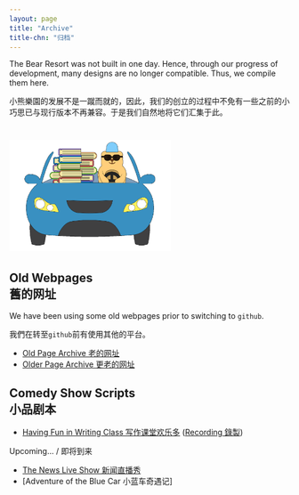 ```yaml
---
layout: page
title: "Archive"
title-chn: "归档"
---
```


The Bear Resort was not built in one day. Hence, through our progress of development, many designs are no longer compatible. Thus, we compile them here.

小熊樂園的发展不是一蹴而就的，因此，我们的创立的过程中不免有一些之前的小巧思已与现行版本不再兼容。于是我们自然地将它们汇集于此。

# <img src="/logos/archive.gif" height="200"><br>

## Old Webpages <br> 舊的网址

We have been using some old webpages prior to switching to `github`.

我們在转至`github`前有使用其他的平台。

- [Old Page Archive 老的网址](https://sites.google.com/view/bear-resort/home)
- [Older Page Archive 更老的网址](https://livejohnshopkins.sharepoint.com/sites/mathland/bear_resort)

<!-- ## Other Bear Resort Associates <br> 小熊樂園其他
- [Seminars 组会](/Seminars/F24.html)
- [Xiaohongshu Link 小红书链接](https://www.xiaohongshu.com/user/profile/64554f4400000000120358c9)
- [Xiaohongshu Hidden Posts 小红书补档](/posts/intro.html) -->

## Comedy Show Scripts <br> 小品剧本
- [Having Fun in Writing Class 写作课堂欢乐多](小品-写作课堂欢乐多.pdf) ([Recording 錄製](https://youtu.be/VEa-i194gtY?si=HeigVH2i2TaMvuDO&t=7562))

Upcoming... / 即将到来 
- [The News Live Show 新闻直播秀](新闻秀.html)
- [Adventure of the Blue Car 小蓝车奇遇记]

<!-- ## Here are our departments <br> 这里是我们的部门
- <img src="/logos/study-abroad.png" width="100" height="100"> Study Abroad Club / 留學俱樂部
- <img src="/logos/space-traveler.png" width="100" height="100"> Space Travelers / 宇宙旅行團
- <img src="/logos/lab-researcher.png" width="100" height="100"> Researcher's Lab / 研發實驗室
- <img src="/logos/literati-writer.png" width="100" height="100"> Literati's Abode / 文創風雅居
- <img src="/logos/future-tech.png" width="100" height="100"> Future Tech City / 未來科學城
- <img src="/logos/endeavor-cook.png" width="100" height="100"> Endeavor's Kitchen / 美食步行街
- <img src="/logos/sports-athlete.png" width="100" height="100"> Stadium of Athletes / 體院運動場 
- <img src="/logos/math-subspce.png" width="100" height="100"> Math Subspace / 純數子空間
- <img src="/logos/king-domain.png" width="100" height="100"> Bear King's Domain / 域屬於熊王 -->